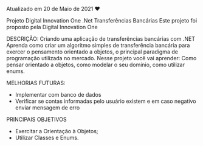Atualizado em 20 de Maio de 2021 ❤️

Projeto Digital Innovation One .Net
Transferências Bancárias
Este projeto foi proposto pela Digital Innovation One

DESCRIÇÃO:
Criando uma aplicação de transferências bancárias com .NET Aprenda como criar um algoritmo simples de transferência bancária para exercer o pensamento orientado a objetos, o principal paradigma de programação utilizada no mercado. Nesse projeto você vai aprender: Como pensar orientado a objetos, como modelar o seu domínio, como utilizar enums.

MELHORIAS FUTURAS:
- Implementar com banco de dados
- Verificar se contas informadas pelo usuário existem e em caso negativo enviar mensagem de erro

PRINCIPAIS OBJETIVOS
- Exercitar a Orientação à Objetos;
- Utilizar Classes e Enums.
